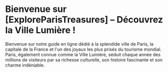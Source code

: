 # Bienvenue sur [ExploreParisTreasures] – Découvrez la Ville Lumière !
Bienvenue sur notre guide en ligne dédié à la splendide ville de Paris, la capitale de la France et l'un des joyaux les plus prisés du tourisme mondial. Paris, également connue comme la Ville Lumière, séduit chaque année des millions de visiteurs par sa richesse culturelle, son histoire fascinante et son charme indéniable.
